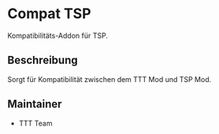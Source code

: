 # Compat TSP

Kompatibilitäts-Addon für TSP.

## Beschreibung

Sorgt für Kompatibilität zwischen dem TTT Mod und TSP Mod.

## Maintainer

- TTT Team
